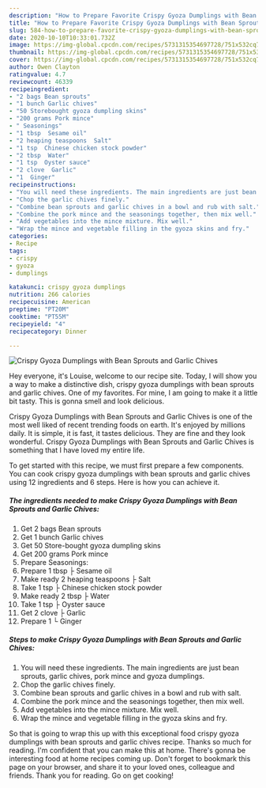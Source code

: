 ```yaml
---
description: "How to Prepare Favorite Crispy Gyoza Dumplings with Bean Sprouts and Garlic Chives"
title: "How to Prepare Favorite Crispy Gyoza Dumplings with Bean Sprouts and Garlic Chives"
slug: 584-how-to-prepare-favorite-crispy-gyoza-dumplings-with-bean-sprouts-and-garlic-chives
date: 2020-10-10T10:33:01.732Z
image: https://img-global.cpcdn.com/recipes/5731315354697728/751x532cq70/crispy-gyoza-dumplings-with-bean-sprouts-and-garlic-chives-recipe-main-photo.jpg
thumbnail: https://img-global.cpcdn.com/recipes/5731315354697728/751x532cq70/crispy-gyoza-dumplings-with-bean-sprouts-and-garlic-chives-recipe-main-photo.jpg
cover: https://img-global.cpcdn.com/recipes/5731315354697728/751x532cq70/crispy-gyoza-dumplings-with-bean-sprouts-and-garlic-chives-recipe-main-photo.jpg
author: Owen Clayton
ratingvalue: 4.7
reviewcount: 46339
recipeingredient:
- "2 bags Bean sprouts"
- "1 bunch Garlic chives"
- "50 Storebought gyoza dumpling skins"
- "200 grams Pork mince"
- " Seasonings"
- "1 tbsp  Sesame oil"
- "2 heaping teaspoons  Salt"
- "1 tsp  Chinese chicken stock powder"
- "2 tbsp  Water"
- "1 tsp  Oyster sauce"
- "2 clove  Garlic"
- "1  Ginger"
recipeinstructions:
- "You will need these ingredients. The main ingredients are just bean sprouts, garlic chives, pork mince and gyoza dumplings."
- "Chop the garlic chives finely."
- "Combine bean sprouts and garlic chives in a bowl and rub with salt."
- "Combine the pork mince and the seasonings together, then mix well."
- "Add vegetables into the mince mixture. Mix well."
- "Wrap the mince and vegetable filling in the gyoza skins and fry."
categories:
- Recipe
tags:
- crispy
- gyoza
- dumplings

katakunci: crispy gyoza dumplings 
nutrition: 266 calories
recipecuisine: American
preptime: "PT20M"
cooktime: "PT55M"
recipeyield: "4"
recipecategory: Dinner

---
```



![Crispy Gyoza Dumplings with Bean Sprouts and Garlic Chives](https://img-global.cpcdn.com/recipes/5731315354697728/751x532cq70/crispy-gyoza-dumplings-with-bean-sprouts-and-garlic-chives-recipe-main-photo.jpg)

Hey everyone, it's Louise, welcome to our recipe site. Today, I will show you a way to make a distinctive dish, crispy gyoza dumplings with bean sprouts and garlic chives. One of my favorites. For mine, I am going to make it a little bit tasty. This is gonna smell and look delicious.

Crispy Gyoza Dumplings with Bean Sprouts and Garlic Chives is one of the most well liked of recent trending foods on earth. It's enjoyed by millions daily. It is simple, it is fast, it tastes delicious. They are fine and they look wonderful. Crispy Gyoza Dumplings with Bean Sprouts and Garlic Chives is something that I have loved my entire life.




To get started with this recipe, we must first prepare a few components. You can cook crispy gyoza dumplings with bean sprouts and garlic chives using 12 ingredients and 6 steps. Here is how you can achieve it.

<!--inarticleads1-->

##### The ingredients needed to make Crispy Gyoza Dumplings with Bean Sprouts and Garlic Chives:

1. Get 2 bags Bean sprouts
1. Get 1 bunch Garlic chives
1. Get 50 Store-bought gyoza dumpling skins
1. Get 200 grams Pork mince
1. Prepare  Seasonings:
1. Prepare 1 tbsp ├ Sesame oil
1. Make ready 2 heaping teaspoons ├ Salt
1. Take 1 tsp ├ Chinese chicken stock powder
1. Make ready 2 tbsp ├ Water
1. Take 1 tsp ├ Oyster sauce
1. Get 2 clove ├ Garlic
1. Prepare 1 └ Ginger




<!--inarticleads2-->

##### Steps to make Crispy Gyoza Dumplings with Bean Sprouts and Garlic Chives:

1. You will need these ingredients. The main ingredients are just bean sprouts, garlic chives, pork mince and gyoza dumplings.
1. Chop the garlic chives finely.
1. Combine bean sprouts and garlic chives in a bowl and rub with salt.
1. Combine the pork mince and the seasonings together, then mix well.
1. Add vegetables into the mince mixture. Mix well.
1. Wrap the mince and vegetable filling in the gyoza skins and fry.




So that is going to wrap this up with this exceptional food crispy gyoza dumplings with bean sprouts and garlic chives recipe. Thanks so much for reading. I'm confident that you can make this at home. There's gonna be interesting food at home recipes coming up. Don't forget to bookmark this page on your browser, and share it to your loved ones, colleague and friends. Thank you for reading. Go on get cooking!
